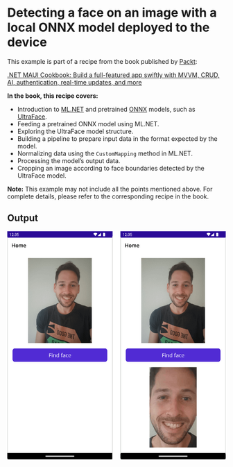 # Detecting a face on an image with a local ONNX model deployed to the device
This example is part of a recipe from the book published by [Packt](https://www.packtpub.com/en-us?utm_source=github):

[.NET MAUI Cookbook: Build a full-featured app swiftly with MVVM, CRUD, AI, authentication, real-time updates, and more](https://www.amazon.com/NET-MAUI-Cookbook-full-featured-authentication-ebook/dp/B0DHV34WQ5)

**In the book, this recipe covers:**
* Introduction to [ML.NET](https://learn.microsoft.com/en-us/dotnet/machine-learning/overview) and pretrained [ONNX](https://onnx.ai/) models, such as [UltraFace](https://github.com/onnx/models/tree/main/validated/vision/body_analysis/ultraface).
* Feeding a pretrained ONNX model using ML.NET.
* Exploring the UltraFace model structure.
* Building a pipeline to prepare input data in the format expected by the model.
* Normalizing data using the `CustomMapping` method in ML.NET.
* Processing the model’s output data.
* Cropping an image according to face boundaries detected by the UltraFace model.

**Note:** This example may not include all the points mentioned above. For complete details, please refer to the corresponding recipe in the book.

## Output
![Face Detection](/Images/Face%20Detection.png)
